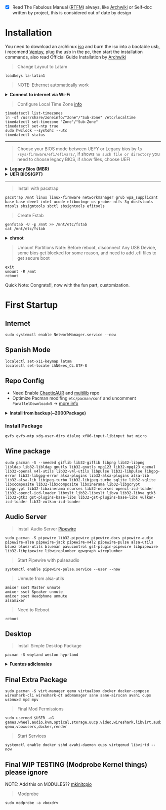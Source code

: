 - [x] Read The Fabulous Manual ([RTFM](https://es.wikipedia.org/wiki/RTFM)) always, like [Archwiki](https://wiki.archlinux.org/) or Self-doc written by project, this is considered out of date by design

# Installation

You need to download an archlinux [iso](https://archlinux.org/download/) and burn the iso into a bootable usb, i recomend [Ventoy](https://github.com/ventoy/Ventoy), plug the usb in the pc, then start the installation commands, also read Official Guide Installation by [Archwiki](https://wiki.archlinux.org/title/Installation_guide)


> Change Layout to Latam
```
loadkeys la-latin1
```
> NOTE: Ethernet automatically work

<details>
   <summary><b>Connect to internet via Wi-Fi</b></summary>

> Test internet connectivity
```
ping -c 1 google.cl
```
> Connect Wifi
```
ip a
iwctl station "device" connect "Your\ SSID"
```
  
</details>

> Configure Local Time Zone [info](https://wiki.archlinux.org/title/System_time)
```
timedatectl list-timezones
ln -sf /usr/share/zoneinfo/"Zone"/"Sub-Zone" /etc/localtime
timedatectl set-timezone "Zone"/"Sub-Zone"
timedatectl set-ntp true
sudo hwclock --systohc --utc
timedatectl status
```

--- 
  
> Choose your BIOS mode between UEFY or Legacy bios by
> `ls /sys/firmware/efi/efivars/`, if shows `no such file or directory` you need to choose legacy BIOS, if show files, choose UEFI

<details>
   <summary><b>Legacy Bios (MBR)</b></summary>
   
> Partitions
```
cfdisk dev/sdx // (nvmexnx)
  dev/sda1 512M/Primary/Linux
  dev/sda2 dejando 4G/Primary/Linux
  dev/sda3 4G/Primary/Linux Swap
  "Write" y salir
```

> Look at Partitions
```
lsblk
```

> Create File System
```
mkfs.vfat -F 32 /dev/sda1
mkfs.ext4 /dev/sda2
mkswap /dev/sda3
swapon /dev/sda3
```

> Mount File System
```
mount /dev/sda2 /mnt
mkdir /mnt/boot
mount /dev/sda1 /mnt/boot
```

</details>
   
<details>
   <summary><b>UEFI BIOS(GPT)</b></summary>
   
> Partitions
```
cfdisk /dev/device
  dev/device1 512M/EFI System
  dev/devive2 dejando 4G/Linux filesystem
  dev/device3 4G/Primary/Linux Swap
  "Write" y salir
```

> Look at Partitions
```
lsblk
```

> Create File Systems
```
mkfs.vfat -F 32 -S 4096 /dev/device1
mkfs.ext4 -b 4096 /dev/device2
mkswap /dev/device3
swapon /dev/device3
```

> Mount Partitions
NOTE: Boot is mounted next
```
mount /dev/device2 /mnt
mkdir /mnt/boot/
mount /dev/device1 -t vfat /boot/
```
   
</details>
   
---

> Install with pacstrap
```
pacstrap /mnt linux linux-firmware networkmanager grub wpa_supplicant base base-devel intel-ucode efibootmgr os-prober ntfs-3g dosfstools mtools sbsigntools sbctl sbsigntools efitools
```

> Create Fstab
```
genfstab -U -p /mnt >> /mnt/etc/fstab
cat /mnt/etc/fstab
```

<details>
   <summary><b>chroot</b></summary>

> Create Users
```
arch-chroot /mnt
passwd
useradd -m $USER -g users -G audio,lp,optical,storage,video,wheel,games,power,scanner -s /bin/fish
passwd $USER
```

> Sudo Config
- Edit /etc/sudoers and discomment
```
%wheel ALL=(ALL:ALL) ALL
```

> Configure Language
- In `/etc/locale.gen` discomment `en_US.UTF-8 UTF-8` and `es_CL.UTF-8 UTF-8`, then
```
locale-gen
echo LANG=es_CL.UTF-8 > /etc/locale.conf
```

---
## Bootloader
> NOTE: Remember only mount bootloader follow by BIOS configuration, and read [Grub](https://wiki.archlinux.org/title/GRUB) Documentation
> Note: See [Grub#Shrim-Lock Wiki](https://wiki.archlinux.org/title/GRUB#Shim-lock)

> Mount Bootloader Legacy BIOS
```
grub-install /dev/sdx // (nvmexnxpx)
```

> Mount Bootloader UEFI
```
grub-install --target=x86_64-efi --efi-directory=/boot/ --bootloader-id=GRUB --removable --recheck
```

### USE CA
- Note: Test this -> `grub-install --target=x86_64-efi --efi-directory=/boot/ --bootloader-id=GRUB --removable --recheck --modules="tpm" --disable-shim-lock`

### Create keys with sbctl
NOTE: See this message (Your system is not in Setup Mode! Please reboot your machine and reset secure boot keys before attempting to enroll the keys.)
NOTE2: You need to delete all keys, and tpm keys, to enter in setup mode [Youtube Help](https://www.youtube.com/watch?v=yU-SE7QX6WQ)
```
sudo sbctl status
sudo sbctl create-keys
sudo sbctl enroll-keys -m
```

### Signing
Note: i think only need to sign `bootx64` and `grub`
Note2: Can be automaticed with `sbctl verify | sed 's/✗ /sbctl sign -s /e'`
```
sudo sbctl verify
sudo sbctl sign -s /boot/EFI/BOOT/BOOTX64.EFI
sudo sbctl sign -s /boot/grub/x86_64-efi/grub.efi
sudo sbctl sign -s /boot/grub/x86_64-efi/core.efi
sudo sbctl sign -s /boot/vmlinuz-linux
```

### After Sign
NOTE: You need to reboot and check
```
reboot
sbctl status
```

## USE MOK MANAGER
Note: Where is sbsign??
```
grub-install --target=x86_64-efi --efi-directory=/boot/ --modules="tpm" --sbat /usr/share/grub/sbat.csv
sbsign --key MOK.key --cert MOK.crt --output /boot/EFI/GRUB/grubx64.efi /boot/EFI/GRUB/grubx64.efi
cp esp/EFI/GRUB/grubx64.efi esp/EFI/BOOT/grubx64.efi
```

---

> Update Grub
```
grub-mkconfig -o /boot/grub/grub.cfg
```

> Hostname
- Edit `/etc/hosts`
> Note: Change $HOSTNAME
```
echo $HOSTNAME > /etc/hostname
nano /etc/hosts
  Agregar la linea 127.0.0.1    $HOSTNAME.localhost $HOSTNAME
```

</details>


> Umount Partitions
Note: Before reboot, disconnect Any USB Device, some bios get blocked for some reason, and need to add .efi files to get secure boot
```
exit
umount -R /mnt
reboot
```

Quick Note: Congrats!!, now with the fun part, customization.

# First Startup
## Internet
```
sudo systemctl enable NetworkManager.service --now
```

## Spanish Mode
```
localectl set-x11-keymap latam
localectl set-locale LANG=es_CL.UTF-8
```

## Repo Config
- Need Enable [ChaoticAUR](https://github.com/chaotic-aur) and [multilib](https://wiki.archlinux.org/title/Official_repositories) repo
- Optimize Pacman modifing `etc/pacman/conf` and uncomment `ParallelDownload=5` -> [more info](https://wiki.archlinux.org/title/Pacman#Enabling_parallel_downloads)

<details>
   <summary><b>Install from backup(~2000Package)</b></summary>

> Note: 
> Note2: pkglist is make with `pacman -Qqen > pkglist.txt` and aur package with `pacman -Qqem > aurpkglist.txt`
```
sudo pacman -S --needed - < ~/Documents/git/dotfiles-deathgabox/.package-backup/pkglist.txt
```
```
yay -S --needed - < ~/Documents/git/dotfiles-deathgabox/.package-backup/aurpkglist.txt
```

</details>

### Install Package
```
gvfs gvfs-mtp xdg-user-dirs dialog xf86-input-libinput bat micro
```

## Wine package
```
sudo pacman -S --needed giflib lib32-giflib libpng lib32-libpng libldap lib32-libldap gnutls lib32-gnutls mpg123 lib32-mpg123 openal lib32-openal v4l-utils lib32-v4l-utils libpulse lib32-libpulse libgpg-error lib32-libgpg-error alsa-plugins lib32-alsa-plugins alsa-lib lib32-alsa-lib libjpeg-turbo lib32-libjpeg-turbo sqlite lib32-sqlite libxcomposite lib32-libxcomposite libxinerama lib32-libgcrypt libgcrypt lib32-libxinerama ncurses lib32-ncurses opencl-icd-loader lib32-opencl-icd-loader libxslt lib32-libxslt libva lib32-libva gtk3 lib32-gtk3 gst-plugins-base-libs lib32-gst-plugins-base-libs vulkan-icd-loader lib32-vulkan-icd-loader
```

## Audio Server
> Install Audio Server [Pipewire](https://wiki.archlinux.org/title/PipeWire)
```
sudo pacman -S pipewire lib32-pipewire pipewire-docs pipewire-audio pipewire-alsa pipewire-jack pipewire-v4l2 pipewire-pulse alsa-utils bluez bluez-utils blueman pavucontrol gst-plugin-pipewire libpipewire lib32-libpipewire libwireplumber qpwgraph wireplumber
```

> Start Pipewire with pulseaudio
```
systemctl enable pipewire-pulse.service --user --now
```

> Unmute from alsa-utils
```
amixer sset Master unmute
amixer sset Speaker unmute
amixer sset Headphone unmute
alsamixer
```

> Need to Reboot
```
reboot
```

## Desktop
> Install Simple Desktop Package
```
pacman -S wayland weston hyprland
```

 <details>
   <summary><b>Fuentes adicionales</b></summary>
   <br>

> Fuentes Asiaticas
```
pacman -S wqy-zenhei ttf-hanazono ttf-baekmuk
```

> Fuentes
```
pacman -S ttf-jetbrains-mono ttf-hack-nerd cantarell ttf-dejavu
```

> Fuentes lib32
```
pacman -S lib32-fontconfig
```
> Emojis
```
pacman -S ttf-joypixels
```
</details>

## Final Extra Package
```
sudo pacman -S virt-manager qemu virtualbox docker docker-compose wireshark-cli wireshark-qt adbmanager sane sane-airscan avahi cups usbmuxd mpd mpv
```

> Final Mod Permissions
```
sudo usermod $USER -aG games,wheel,audio,kvm,optical,storage,uucp,video,wireshark,libvirt,audio,video,adbusers,saned,cups,lp,scanner,usbmux,mpd,input,libvirt-qemu,vboxusers,docker,render
```

> Start Services
```
systemctl enable docker sshd avahi-daemon cups virtqemud libvirtd --now
```

## Final WIP TESTING (Modprobe Kernel things) please ignore
NOTE: Add this on MODULES?? [mkinitcpio](https://wiki.archlinux.org/title/Mkinitcpio#MODULES)
> Modprobe
```
sudo modprobe -a vboxdrv
```

